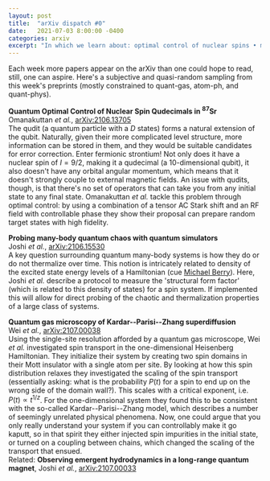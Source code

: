 ```yaml
---
layout: post
title:  "arXiv dispatch #0"
date:   2021-07-03 8:00:00 -0400
categories: arxiv
excerpt: "In which we learn about: optimal control of nuclear spins • many-body quantum chaology • spin transport under microscopes."
---
```


Each week more papers appear on the arXiv than one could hope to read, still, one can aspire. Here's a subjective and quasi-random sampling from this week's preprints (mostly constrained to quant-gas, atom-ph, and quant-phys).

**Quantum Optimal Control of Nuclear Spin Qudecimals in $^{87}$Sr**  
Omanakuttan *et al.*, [arXiv:2106.13705](https://arxiv.org/abs/2106.13705)  
The qudit (a quantum particle with a $D$ states) forms a natural extension of the qubit. Naturally, given their more complicated level structure, more information can be stored in them, and they would be suitable candidates for error correction. Enter fermionic strontium! Not only does it have a nuclear spin of $I = 9/2$, making it a qudecimal (a 10-dimensional qubit), it also doesn't have any orbital angular momentum, which means that it doesn't strongly couple to external magnetic fields. An issue with qudits, though, is that there's no set of operators that can take you from any initial state to any final state. Omanakuttan *et al.* tackle this problem through optimal control: by using a combination of a tensor AC Stark shift and an RF field with controllable phase they show their proposal can prepare random target states with high fidelity.

**Probing many-body quantum chaos with quantum simulators**  
Joshi *et al.*, [arXiv:2106.15530](https://arxiv.org/abs/2106.15530)  
A key question surrounding quantum many-body systems is how they do or do not thermalize over time. This notion is intricately related to density of the excited state energy levels of a Hamiltonian (cue [Michael Berry](https://doi.org/10.1098/rspa.1987.0109)). Here, Joshi *et al.* describe a protocol to measure the 'structural form factor' (which is related to this density of states) for a spin system. If implemented this will allow for direct probing of the chaotic and thermalization properties of a large class of systems.

**Quantum gas microscopy of Kardar--Parisi--Zhang superdiffusion**  
Wei *et al.*, [arXiv:2107.00038](https://arxiv.org/abs/2107.00038)  
Using the single-site resolution afforded by a quantum gas microscope, Wei *et al.* investigated spin transport in the one-dimensional Heisenberg Hamiltonian. They initialize their system by creating two spin domains in their Mott insulator with a single atom per site. By looking at how this spin distribution relaxes they investigated the scaling of the spin transport (essentially asking: what is the probability $P(t)$ for a spin to end up on the wrong side of the domain wall?). This scales with a critical exponent, i.e. $P(t) \propto t^{1/z}$. For the one-dimensional system they found this to be consistent with the so-called Kardar--Parisi--Zhang model, which describes a number of seemingly unrelated physical phenomena. Now, one could argue that you only really understand your system if you can controllably make it go kaputt, so in that spirit they either injected spin impurities in the initial state, or turned on a coupling between chains, which changed the scaling of the transport that ensued.  
Related: **Observing emergent hydrodynamics in a long-range quantum magnet**, Joshi *et al.*, [arXiv:2107.00033](https://arxiv.org/abs/2107.00033)